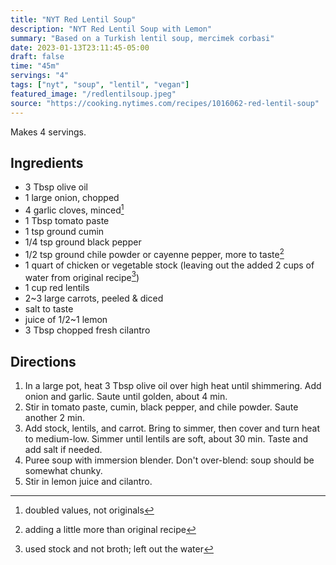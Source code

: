 ```yaml
---
title: "NYT Red Lentil Soup"
description: "NYT Red Lentil Soup with Lemon"
summary: "Based on a Turkish lentil soup, mercimek corbasi"
date: 2023-01-13T23:11:45-05:00
draft: false
time: "45m"
servings: "4"
tags: ["nyt", "soup", "lentil", "vegan"]
featured_image: "/redlentilsoup.jpeg"
source: "https://cooking.nytimes.com/recipes/1016062-red-lentil-soup"
---
```


Makes 4 servings.

## Ingredients

- 3 Tbsp olive oil
- 1 large onion, chopped
- 4 garlic cloves, minced[^1]
- 1 Tbsp tomato paste
- 1 tsp ground cumin
- 1/4 tsp ground black pepper
- 1/2 tsp ground chile powder or cayenne pepper, more to taste[^2]
- 1 quart of chicken or vegetable stock (leaving out the added 2 cups of water from original recipe[^3])
- 1 cup red lentils
- 2~3 large carrots, peeled & diced
- salt to taste
- juice of 1/2~1 lemon
- 3 Tbsp chopped fresh cilantro

## Directions

1. In a large pot, heat 3 Tbsp olive oil over high heat until shimmering. Add onion and garlic. Saute until golden, about 4 min.
2. Stir in tomato paste, cumin,  black pepper, and chile powder. Saute another 2 min.
3. Add stock, lentils, and carrot. Bring to simmer, then cover and turn heat to medium-low. Simmer until lentils are soft, about 30 min. Taste and add salt if needed.
4. Puree soup with immersion blender. Don't over-blend: soup should be somewhat chunky.
5. Stir in lemon juice and cilantro.

[^1]: doubled values, not originals
[^2]: adding a little more than original recipe
[^3]: used stock and not broth; left out the water